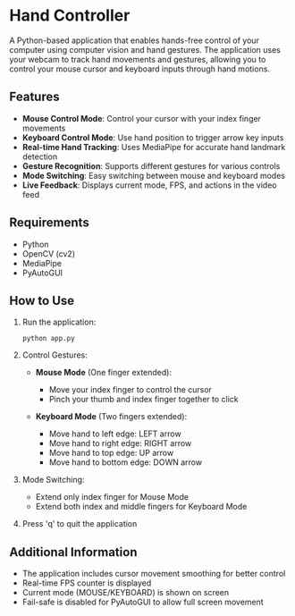# Hand Controller

A Python-based application that enables hands-free control of your computer using computer vision and hand gestures. The application uses your webcam to track hand movements and gestures, allowing you to control your mouse cursor and keyboard inputs through hand motions.

## Features

- **Mouse Control Mode**: Control your cursor with your index finger movements
- **Keyboard Control Mode**: Use hand position to trigger arrow key inputs
- **Real-time Hand Tracking**: Uses MediaPipe for accurate hand landmark detection
- **Gesture Recognition**: Supports different gestures for various controls
- **Mode Switching**: Easy switching between mouse and keyboard modes
- **Live Feedback**: Displays current mode, FPS, and actions in the video feed

## Requirements

- Python
- OpenCV (cv2)
- MediaPipe
- PyAutoGUI

## How to Use

1. Run the application:
   ```
   python app.py
   ```

2. Control Gestures:
   - **Mouse Mode** (One finger extended):
     - Move your index finger to control the cursor
     - Pinch your thumb and index finger together to click
   
   - **Keyboard Mode** (Two fingers extended):
     - Move hand to left edge: LEFT arrow
     - Move hand to right edge: RIGHT arrow
     - Move hand to top edge: UP arrow
     - Move hand to bottom edge: DOWN arrow

3. Mode Switching:
   - Extend only index finger for Mouse Mode
   - Extend both index and middle fingers for Keyboard Mode

4. Press 'q' to quit the application

## Additional Information

- The application includes cursor movement smoothing for better control
- Real-time FPS counter is displayed
- Current mode (MOUSE/KEYBOARD) is shown on screen
- Fail-safe is disabled for PyAutoGUI to allow full screen movement